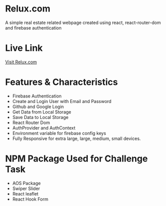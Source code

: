 
# Relux.com
A simple real estate related webpage created using react, react-router-dom and firebase authentication

# Live Link
[Visit Relux.com](https://a9-real-estate-9f975.web.app)


# Features & Characteristics
-  Firebase Authentication
-  Create and Login User with Email and Password
-  Github and Google Login
-  Get Data from Local Storage 
-  Save Data to Local Storage
-  React Router Dom
-  AuthProvider and AuthContext
-  Environment variable for firebase config keys
-  Fully Responsive for extra large, large, medium, small devices.



# NPM Package Used for Challenge Task
-  AOS Package
-  Swiper Slider
-  React leaflet
-  React Hook Form



